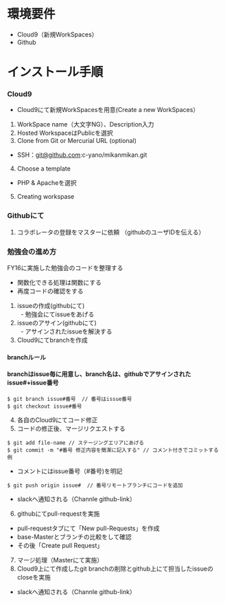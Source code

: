 # 環境要件  
- Cloud9（新規WorkSpaces）  
- Github

# インストール手順   
### Cloud9
- Cloud9にて新規WorkSpacesを用意(Create a new WorkSpaces）
1. WorkSpace name（大文字NG）、Description入力
2. Hosted WorkspaceはPublicを選択
3. Clone from Git or Mercurial URL (optional)
 - SSH：git@github.com:c-yano/mikanmikan.git   
4. Choose a template
 - PHP & Apacheを選択
5. Creating workspase

### Githubにて
1. コラボレータの登録をマスターに依頼 （githubのユーザIDを伝える）

### 勉強会の進め方
FY16に実施した勉強会のコードを整理する
- 関数化できる処理は関数にする
- 再度コードの確認をする

1. issueの作成(githubにて)<br>
    - 勉強会にてissueをあげる
2. issueのアサイン(githubにて)<br>
    - アサインされたissueを解決する
3. Cloud9にてbranchを作成
#### branchルール 
#### branchはissue毎に用意し、branch名は、githubでアサインされたissue#+issue番号
```
$ git branch issue#番号  // 番号はissue番号
$ git checkout issue#番号
```
4. 各自のCloud9にてコード修正
5. コードの修正後、マージリクエストする
```
$ git add file-name // ステージングエリアにあげる
$ git commit -m "#番号 修正内容を簡潔に記入する" // コメント付きでコミットする例
```
- コメントにはissue番号（#番号)を明記
```
$ git push origin issue#  // 番号リモートブランチにコードを追加
```
- slackへ通知される（Channle github-link）
 6. githubにてpull-requestを実施
- pull-requestタブにて「New pull-Requests」を作成
- base-Masterとブランチの比較をして確認
- その後「Create pull Request」
 7. マージ処理（Masterにて実施）
 8. Cloud9上にて作成したgit branchの削除とgithub上にて担当したissueのcloseを実施
- slackへ通知される（Channle github-link）
